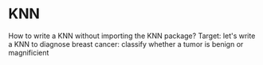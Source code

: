 # KNN
How to write a KNN without importing the KNN package?
Target: let's write a KNN to diagnose breast cancer: classify whether a tumor is benign or magnificient
